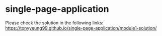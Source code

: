 # single-page-application

Please check the solution in the following links:
https://tonyyeung99.github.io/single-page-application/module1-solution/
